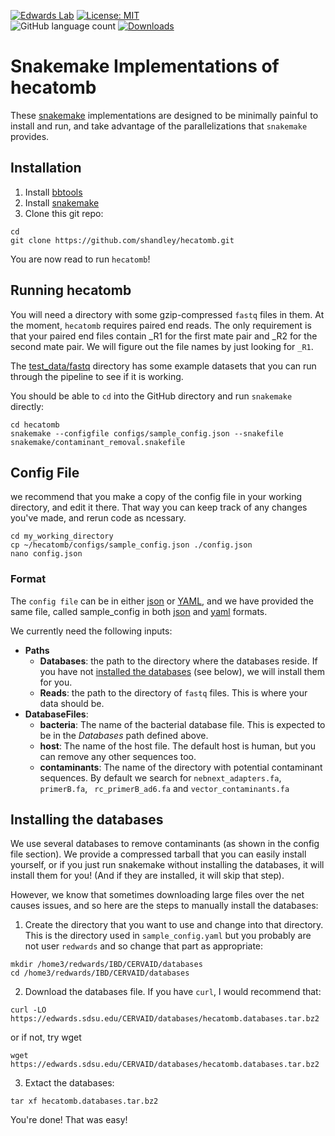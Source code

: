 [![Edwards Lab](https://img.shields.io/badge/Bioinformatics-EdwardsLab-03A9F4)](https://edwards.sdsu.edu/research)
[![License: MIT](https://img.shields.io/badge/License-MIT-yellow.svg)](https://opensource.org/licenses/MIT)                                                            
![GitHub language count](https://img.shields.io/github/languages/count/shandley/hecatomb)
[![Downloads](https://img.shields.io/github/downloads/shandley/hecatomb/total?style=flat-square)](https://github.com/shandley/hecatomb/releases)


# Snakemake Implementations of hecatomb

These [snakemake](https://snakemake.readthedocs.io/) implementations are designed to be minimally painful to install and run, and take advantage of the parallelizations that `snakemake` provides.

## Installation

1. Install [bbtools](https://jgi.doe.gov/data-and-tools/bbtools/bb-tools-user-guide/installation-guide/)
2. Install [snakemake](https://snakemake.readthedocs.io/en/stable/getting_started/installation.html)
3. Clone this git repo:
```
cd
git clone https://github.com/shandley/hecatomb.git
```

You are now read to run `hecatomb`!

## Running hecatomb

You will need a directory with some gzip-compressed `fastq` files in them. At the moment, `hecatomb` requires paired end reads. The only requirement is that your paired end files contain \_R1 for the first mate pair and \_R2 for the second mate pair. We will figure out the file names by just looking for `_R1`. 

The [test_data/fastq](../test_data/fastq) directory has some example datasets that you can run through the pipeline to see if it is working.

You should be able to `cd` into the GitHub directory and run `snakemake` directly:

```
cd hecatomb
snakemake --configfile configs/sample_config.json --snakefile snakemake/contaminant_removal.snakefile
```

## Config File

we recommend that you make a copy of the config file in your working directory, and edit it there. That way you can keep track of any changes you've made, and rerun code as ncessary.

```
cd my_working_directory
cp ~/hecatomb/configs/sample_config.json ./config.json
nano config.json
```

### Format

The `config file` can be in either [json](https://www.json.org/) or [YAML](https://yaml.org/), and we have provided the same file, called sample_config in both [json](sample_config.json) and [yaml](sample_config.yaml) formats. 

We currently need the following inputs:

- **Paths**
    - **Databases**: the path to the directory where the databases reside. If you have not [installed the databases](installing-the-databases) (see below), we will install them for you.
    - **Reads**: the path to the directory of `fastq` files. This is where your data should be.
- **DatabaseFiles**:
    - **bacteria**: The name of the bacterial database file. This is expected to be in the *Databases* path defined above.
    - **host**: The name of the host file. The default host is human, but you can remove any other sequences too.
    - **contaminants**: The name of the directory with potential contaminant sequences. By default we search for `nebnext_adapters.fa`, `primerB.fa`, ` rc_primerB_ad6.fa` and `vector_contaminants.fa`

## Installing the databases

We use several databases to remove contaminants (as shown in the config file section). We provide a compressed tarball that you can easily install yourself, or if you just run snakemake without installing the databases, it will install them for you! (And if they are installed, it will skip that step).

However, we know that sometimes downloading large files over the net causes issues, and so here are the steps to manually install the databases:

1. Create the directory that you want to use and change into that directory. This is the directory used in `sample_config.yaml` but you probably are not user `redwards` and so change that part as appropriate:

```
mkdir /home3/redwards/IBD/CERVAID/databases
cd /home3/redwards/IBD/CERVAID/databases
```

2. Download the databases file. If you have `curl`, I would recommend that:

```
curl -LO https://edwards.sdsu.edu/CERVAID/databases/hecatomb.databases.tar.bz2
```

or if not, try wget

```
wget https://edwards.sdsu.edu/CERVAID/databases/hecatomb.databases.tar.bz2
```

3. Extact the databases:

```
tar xf hecatomb.databases.tar.bz2
```

You're done! That was easy!
